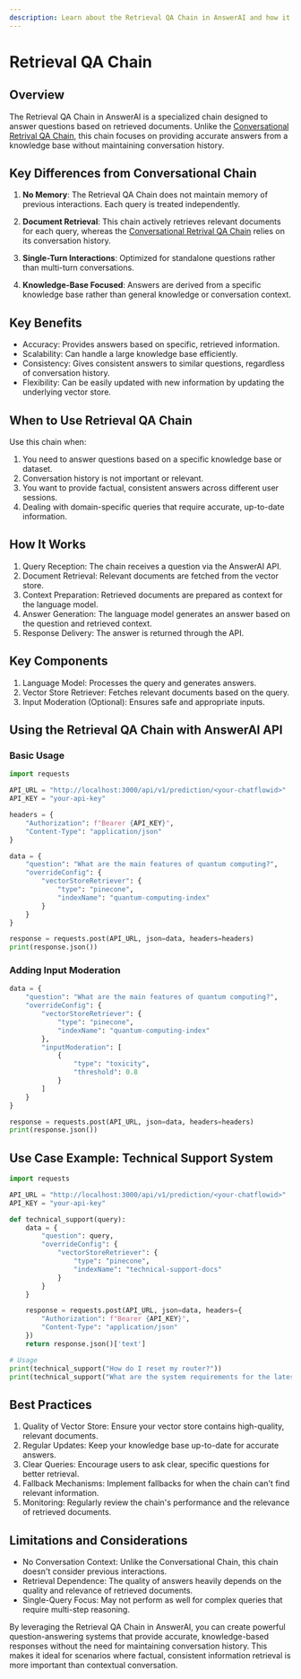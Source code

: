```yaml
---
description: Learn about the Retrieval QA Chain in AnswerAI and how it differs from the Conversational Retrival QA Chain
---
```


# Retrieval QA Chain

## Overview

The Retrieval QA Chain in AnswerAI is a specialized chain designed to answer questions based on retrieved documents. Unlike the [Conversational Retrival QA Chain](./conversational-retrieval-qa-chain.md), this chain focuses on providing accurate answers from a knowledge base without maintaining conversation history.

## Key Differences from Conversational Chain

1. **No Memory**: The Retrieval QA Chain does not maintain memory of previous interactions. Each query is treated independently.

2. **Document Retrieval**: This chain actively retrieves relevant documents for each query, whereas the [Conversational Retrival QA Chain](./conversational-retrieval-qa-chain.md) relies on its conversation history.

3. **Single-Turn Interactions**: Optimized for standalone questions rather than multi-turn conversations.

4. **Knowledge-Base Focused**: Answers are derived from a specific knowledge base rather than general knowledge or conversation context.

## Key Benefits

- Accuracy: Provides answers based on specific, retrieved information.
- Scalability: Can handle a large knowledge base efficiently.
- Consistency: Gives consistent answers to similar questions, regardless of conversation history.
- Flexibility: Can be easily updated with new information by updating the underlying vector store.

## When to Use Retrieval QA Chain

Use this chain when:

1. You need to answer questions based on a specific knowledge base or dataset.
2. Conversation history is not important or relevant.
3. You want to provide factual, consistent answers across different user sessions.
4. Dealing with domain-specific queries that require accurate, up-to-date information.

## How It Works

1. Query Reception: The chain receives a question via the AnswerAI API.
2. Document Retrieval: Relevant documents are fetched from the vector store.
3. Context Preparation: Retrieved documents are prepared as context for the language model.
4. Answer Generation: The language model generates an answer based on the question and retrieved context.
5. Response Delivery: The answer is returned through the API.

## Key Components

1. Language Model: Processes the query and generates answers.
2. Vector Store Retriever: Fetches relevant documents based on the query.
3. Input Moderation (Optional): Ensures safe and appropriate inputs.

## Using the Retrieval QA Chain with AnswerAI API

### Basic Usage

```python
import requests

API_URL = "http://localhost:3000/api/v1/prediction/<your-chatflowid>"
API_KEY = "your-api-key"

headers = {
    "Authorization": f"Bearer {API_KEY}",
    "Content-Type": "application/json"
}

data = {
    "question": "What are the main features of quantum computing?",
    "overrideConfig": {
        "vectorStoreRetriever": {
            "type": "pinecone",
            "indexName": "quantum-computing-index"
        }
    }
}

response = requests.post(API_URL, json=data, headers=headers)
print(response.json())
```

### Adding Input Moderation

```python
data = {
    "question": "What are the main features of quantum computing?",
    "overrideConfig": {
        "vectorStoreRetriever": {
            "type": "pinecone",
            "indexName": "quantum-computing-index"
        },
        "inputModeration": [
            {
                "type": "toxicity",
                "threshold": 0.8
            }
        ]
    }
}

response = requests.post(API_URL, json=data, headers=headers)
print(response.json())
```

## Use Case Example: Technical Support System

```python
import requests

API_URL = "http://localhost:3000/api/v1/prediction/<your-chatflowid>"
API_KEY = "your-api-key"

def technical_support(query):
    data = {
        "question": query,
        "overrideConfig": {
            "vectorStoreRetriever": {
                "type": "pinecone",
                "indexName": "technical-support-docs"
            }
        }
    }

    response = requests.post(API_URL, json=data, headers={
        "Authorization": f"Bearer {API_KEY}",
        "Content-Type": "application/json"
    })
    return response.json()['text']

# Usage
print(technical_support("How do I reset my router?"))
print(technical_support("What are the system requirements for the latest software update?"))
```

## Best Practices

1. Quality of Vector Store: Ensure your vector store contains high-quality, relevant documents.
2. Regular Updates: Keep your knowledge base up-to-date for accurate answers.
3. Clear Queries: Encourage users to ask clear, specific questions for better retrieval.
4. Fallback Mechanisms: Implement fallbacks for when the chain can't find relevant information.
5. Monitoring: Regularly review the chain's performance and the relevance of retrieved documents.

## Limitations and Considerations

- No Conversation Context: Unlike the Conversational Chain, this chain doesn't consider previous interactions.
- Retrieval Dependence: The quality of answers heavily depends on the quality and relevance of retrieved documents.
- Single-Query Focus: May not perform as well for complex queries that require multi-step reasoning.

By leveraging the Retrieval QA Chain in AnswerAI, you can create powerful question-answering systems that provide accurate, knowledge-based responses without the need for maintaining conversation history. This makes it ideal for scenarios where factual, consistent information retrieval is more important than contextual conversation.
